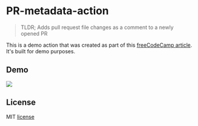 # PR-metadata-action

> TLDR; Adds pull request file changes as a comment to a newly opened PR

This is a demo action that was created as part of this [freeCodeCamp article](https://www.freecodecamp.org/news/build-your-first-javascript-github-action/). It's built for demo purposes.

## Demo

![](./images/build-your-first-github_demo.gif)


## License

MIT [license](./LICENSE)
